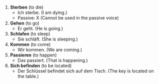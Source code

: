   
1. **Sterben** (to die)
    - Ich sterbe. (I am dying.)
    - Passive: X (Cannot be used in the passive voice)
2. **Gehen** (to go)
    - Er geht. (He is going.)
3. **Schlafen** (to sleep)
    - Sie schläft. (She is sleeping.)
4. **Kommen** (to come)
    - Wir kommen. (We are coming.)
5. **Passieren** (to happen)
    - Das passiert. (That is happening.)
6. **Sich befinden** (to be located)
    - Der Schlüssel befindet sich auf dem Tisch. (The key is located on the table.)



